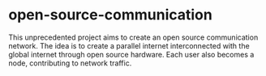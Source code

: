 # open-source-communication
This unprecedented project aims to create an open source communication network. The idea is to create a parallel internet interconnected with the global internet through open source hardware. Each user also becomes a node, contributing to network traffic.
